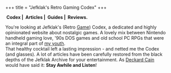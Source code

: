 +++
title = "Jefklak's Retro Gaming Codex"
+++

**<i class='fa fa-book'></i>&nbsp;Codex | <i class='fa fa-comments'></i>&nbsp;Articles | <i class='fa fa-gamepad'></i>&nbsp;Guides | <i class='fa fa-newspaper-o'></i>&nbsp;Reviews.**

You're looking at Jefklak's (Retro [Game](/tags)) Codex, a dedicated and highly opinionated website about nostalgic games. A lovely mix between Nintendo handheld gaming love, '90s DOS games and old school PC RPGs that were an integral part of [my youth](/about). <br/>
That healthy cocktail left a lasting impression - and netted me the Codex (and glasses). A lot of articles have been carefully restored from the black depths of the Jefklak Archive for your entertainment. As [Deckard Cain](https://www.youtube.com/watch?v=tAVVy_x3Erg) would have said it: **Stay Awhile and Listen**!

